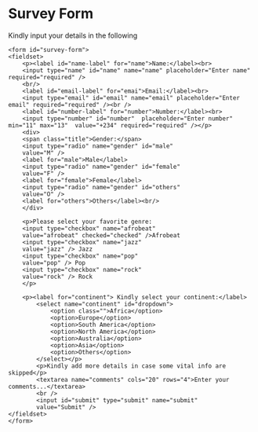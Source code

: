<!--# Survey-Form
It is a simple html form with little touch of css.-->

 <!DOCTYPE hmtl>
<html lang="eng">

<head>
	<title>
		My Survey Form
	</title>
 <script type="text/css">
 	
body {
	background-color: #66624b;
    display: inline-block;
	padding: 50px;
	margin: 20px;
}

#description {
	text-align: center;
    font-style: 
}

#title {
	color: #96ad64; 
	text-align: center;
	margin: 20px;
}
 
#survey-form {
	background-color: #726109;
	font-family: cursive;
}


#description {
	font-family: 
}
 </script>
	
</head>

<body> 
	<div id="container">
	<h1 id="title">Survey Form</h1>
	<p id="description">Kindly input your details in the following</p>
	
	<form id="survey-form">
	<fieldset>
		<p><label id="name-label" for="name">Name:</label><br>
		<input type="name" id="name" name="name" placeholder="Enter name" required="required" />
		<br/> 
		<label id="email-label" for="emai">Email:</label><br>
		<input type="email" id="email" name="email" placeholder="Enter email" required="required" /><br />
        <label id="number-label" for="number">Number:</label><br>
		<input type="number" id="number"  placeholder="Enter number" min="11" max="13"  value="+234" required="required" /></p>
		<div>
		<span class="title">Gender:</span>
		<input type="radio" name="gender" id="male"
		value="M" />
		<label for="male">Male</label>
		<input type="radio" name="gender" id="female"
		value="F" />
		<label for="female">Female</label>
		<input type="radio" name="gender" id="others"
		value="O" />
		<label for="others">Others</label><br/>
		</div>

		<p>Please select your favorite genre:
		<input type="checkbox" name="afrobeat"
		value="afrobeat" checked="checked" />Afrobeat 
		<input type="checkbox" name="jazz"
		value="jazz" /> Jazz
		<input type="checkbox" name="pop"
		value="pop" /> Pop
		<input type="checkbox" name="rock"
		value="rock" /> Rock
		</p>

		<p><label for="continent"> Kindly select your continent:</label>
			<select name="continent" id="dropdown">
				<option class="">Africa</option>
				<option>Europe</option>
				<option>South America</option>
				<option>North America</option>
				<option>Australia</option>
				<option>Asia</option>
				<option>Others</option>
			</select></p>
			<p>Kindly add more details in case some vital info are skipped</p>
			<textarea name="comments" cols="20" rows="4">Enter your comments...</textarea>
			<br />
			<input id="submit" type="submit" name="submit"
			value="Submit" />
	</fieldset>	
	</form>
</div>
</body>
</html>
